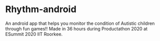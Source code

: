 # Rhythm-android

An android app that helps you monitor the condition of Autistic children through fun games!! Made in 36 hours during Productathon 2020 at ESummit 2020 IIT Roorkee.
